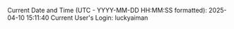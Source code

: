 Current Date and Time (UTC - YYYY-MM-DD HH:MM:SS formatted): 2025-04-10 15:11:40
Current User's Login: luckyaiman
